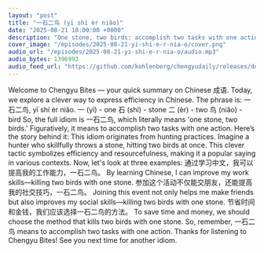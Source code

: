 ```yaml
---
layout: "post"
title: "一石二鸟 (yī shí èr niǎo)"
date: "2025-08-21 10:00:00 +0000"
description: "One stone, two birds: accomplish two tasks with one action."
cover_image: "/episodes/2025-08-21-yi-shi-e-r-nia-o/cover.png"
audio_url: "/episodes/2025-08-21-yi-shi-e-r-nia-o/audio.mp3"
audio_bytes: 1396992
audio_feed_url: "https://github.com/kohlenberg/chengyudaily/releases/download/v20250821-yi-shi-e-r-nia-o/2025-08-21-yi-shi-e-r-nia-o.mp3"
---
```


Welcome to Chengyu Bites — your quick summary on Chinese 成语. Today, we explore a clever way to express efficiency in Chinese.  The phrase is: 一石二鸟, yī shí èr niǎo.  一 (yī) - one  石 (shí) - stone  二 (èr) - two  鸟 (niǎo) - bird  So, the full idiom is 一石二鸟, which literally means 'one stone, two birds.' Figuratively, it means to accomplish two tasks with one action.  Here’s the story behind it:  This idiom originates from hunting practices. Imagine a hunter who skillfully throws a stone, hitting two birds at once. This clever tactic symbolizes efficiency and resourcefulness, making it a popular saying in various contexts.  Now, let's look at three examples:  通过学习中文，我可以提高我的工作能力，一石二鸟。  By learning Chinese, I can improve my work skills—killing two birds with one stone.  参加这个活动不仅能交朋友，还能提高我的社交技巧，一石二鸟。  Joining this event not only helps me make friends but also improves my social skills—killing two birds with one stone.  节省时间和金钱，我们应该选择一石二鸟的方法。  To save time and money, we should choose the method that kills two birds with one stone.  So, remember, 一石二鸟 means to accomplish two tasks with one action. Thanks for listening to Chengyu Bites! See you next time for another idiom.
